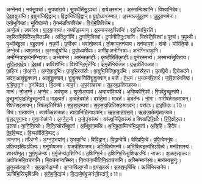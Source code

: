 

  
अग्ने॒नय॑। नय॑सु॒पथा॑। सु॒पथा॑रा॒ये। सु॒पथेति॑सु॒ऽपथा॑। रा॒येअ॒स्मान्। अ॒स्मान्विश्वा॑नि। विश्वा॑निदेव। दे॒व॒व॒युना॑नि। व॒युना॑निवि॒द्वान्। वि॒द्वानिति॑वि॒द्वान्॥ यु॒यो॒ध्य॑१॒॑स्मात्। अ॒स्माज्जु॑हुरा॒णं। जु॒हु॒रा॒णमेनः॑। एनो॒भूयि॑ष्ठां। भूयि॑ष्ठान्ते। ते॒नम॑उक्तिंविधेम। वि॒धे॒मे॒ति॑विधेम॥  
अग्ने॒त्वं। त्वपा॑रय। पा॒र॒या॒नव्यः॑। नव्यो॑अ॒स्मान्। अ॒स्मान्त्स्व॒स्तिभिः॑। स्व॒स्तिभि॒रति॑। स्व॒स्तिभि॒रिति॑स्व॒स्तिऽभिः॑। अति॑दु॒र्गाणि॑। दु॒र्गाणि॒विश्वा॑। दु॒र्गानीति॑दुः॒ऽगानि॑। विश्वेति॒विश्वा॑॥ पूश्च॑। च॒पृ॒थ्वी। पृ॒थ्वीब॑हु॒ला। ब॒हु॒लानः॑। न॒उ॒र्वी। उ॒र्वीभव॑। भवा॑तो॒काय॑। तो॒काय॒तन॑याय। तन॑याय॒शं। शंयोः। योरिति॒योः॥  
अग्ने॒त्वं। त्वम॒स्मत्। अ॒स्मद्यु॑योधि। यु॒यो॒ध्यमी॑वाः। अमी॑वा॒अन॑ग्नित्राः। अन॑ग्नित्राअ॒भि। अन॑ग्नित्रा॒इत्यन॑ग्निऽत्राः। अ॒भ्यम॑न्त। अम॑न्तकृ॒ष्टीः। कृ॒ष्टीरिति॑कृ॒ष्टीः॥ पुन॑र॒स्मभ्यं॑। अ॒स्मभ्यं॑सुविताय। सु॒वि॒ता॒य॒दे॒व। दे॒व॒क्षां। क्षांविश्वे॑भिः। विश्वे॑भिर॒मृते॑भिः। अ॒मृते॑भिर्यजत्र। य॒ज॒त्रेति॑यजत्र॥  
पा॒हिनः॑। नो॒अ॒ग्ने॒। अ॒ग्ने॒पा॒युभिः॑। पा॒युभि॒रज॑स्रैः। पा॒युभि॒रिति॑पा॒युऽभिः॑। अज॑स्रैरु॒त। उ॒तप्रि॒ये। प्रि॒येसद॑ने। सद॑न॒आशु॑शु॒क्वान्। आशु॑शु॒क्वान्। शु॒शु॒क्वानिति॑शु॒शु॒क्वान्॥ माते॑। ते॒भ॒यं। भ॒यञ्ज॑रि॒तारं॑। ज॒रि॒तारं॑यविष्ठ। य॒वि॒ष्ठ॒नू॒नं। नू॒नंवि॑दत्। वि॒दन्मा। माप॒रं। अ॒प॒रंस॑हस्वः। स॒ह॒स्व॒इति॑सहस्वः॥  
मानः॑। नो॒अ॒ग्ने॒। अ॒ग्ने॒व॑। अव॑सृजः। सृ॒जो॒अ॒घाय॑। अ॒घाया॑वि॒ष्यवे॑। अ॒वि॒ष्यवे॑रि॒पवे॑। रि॒पवे॑दु॒च्छुना॑यै। दु॒च्छुना॑या॒इति॑दु॒च्छुना॑यै॥ माद॒त्वते॑। द॒त्वते॒दश॑ते। दश॑ते॒मा। मादते॑। अ॒दते॑नः। नो॒मा। मारीष॑तेसहसावन्। रीष॑तेसहसावन्। रिष॑तइतिरिष॑ते। स॒ह॒सा॒व॒न्परा॑। स॒ह॒सा॒व॒न्निति॑सहसाऽवन्। परा॑दाः। दा॒इति॑दाः॥ 10॥  
विघ॑। घ॒त्वावा॑न्। त्वावाँ॑ऋतजात। त्वावा॒निति॒त्वाऽवा॑न्। ऋ॒त॒जा॒त॒यं॒स॒त्। ऋ॒त॒जा॒तेत्यृ॑तऽजात। यं॒स॒द्गृ॒णा॒नः। गृ॒णा॒नोअ॑ग्ने। अ॒ग्ने॒त॒न्वे॑। त॒न्वे॒३॒॑वरू॑थं। वरू॑थ॒मिति॒वरू॑थं॥ विश्वा॑द्रिरि॒र्क्षोः। रि॒रि॒क्षोरु॒त। उ॒तवा॑। वा॒नि॒नि॒त्सोः। नि॒नि॒त्सोर॑भि॒ह्रुतां॑। अ॒भि॒ह्रुता॒मसि॑। अ॒भि॒ह्रुता॒मित्य॑भि॒ऽह्रुतां॑। अ॒सि॒हि। हिदे॑व। दे॒व॒वि॒ष्पट्। वि॒ष्पळीति॑वि॒ष्पट्॥  
त्वन्तान्। ताँअ॑ग्ने। अ॒ग्न॒उ॒भया॑न्। उ॒भया॒न्वि। विवि॒द्वान्। वि॒द्वान्वेषि॑। वेषि॑प्रपि॒त्वे। प्र॒पि॒त्वेमनु॑षः। प्र॒पि॒त्वइति॑प्र॒ऽपि॒त्वः। मनु॑षोयजत्र। य॒ज॒त्रे॒ति॑यजत्र॥ अ॒भि॒पि॒त्वेमन॑वे। अ॒भि॒पि॒त्वइत्य॑भि॒ऽपि॒त्वे। मन॑वे॒शास्यः॑। शास्यो॑भूत्। भू॒र्म॒मृ॒जेन्यः॑। म॒र्मृ॒जेन्य॑उ॒शिग्भिः॑। उ॒शिग्भि॒र्न। उ॒शिग्भि॒रित्यु॒शिक्ऽभिः॑। नाक्रः। अ॒क्रइत्य॒क्रः॥  
अवो॑चामनि॒वच॑नानि। नि॒वच॑नान्यस्मिन्। नि॒वच॑ना॒नीति॑नि॒ऽवच॑नानि। अ॒स्मिन्मान॑स्य। मान॑स्यसू॒नुः। सू॒नुस्स॑हसा॒ने। स॒ह॒सा॒नेअ॒ग्नौ। अ॒ग्नावित्य॒ग्नौ॥ व॒यंस॒हस्रं॑। स॒हस्र॒मृषि॑भिः। ऋषि॑भिस्सनेम। ऋषि॑भि॒रित्यृषि॑ऽभिः। स॒ने॒म॒वि॒द्याम॑। वि॒द्यामे॒षंवृ॒जनं॑जी॒रदा॑नुं॥ 11॥  
